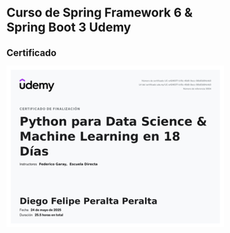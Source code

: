 # Curso de Spring Framework 6 & Spring Boot 3 Udemy

## Certificado

![Certificado](certificado/UC-e4246371-b15c-45d9-9ecc-56b83d94c4d3.jpg)
